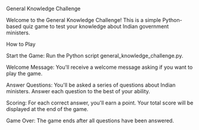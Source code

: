General Knowledge Challenge


Welcome to the General Knowledge Challenge! This is a simple Python-based quiz game to test your knowledge about Indian government ministers.

How to Play


Start the Game: Run the Python script general_knowledge_challenge.py.

Welcome Message: You'll receive a welcome message asking if you want to play the game.

Answer Questions: You'll be asked a series of questions about Indian ministers. Answer each question to the best of your ability.

Scoring: For each correct answer, you'll earn a point. Your total score will be displayed at the end of the game.

Game Over: The game ends after all questions have been answered.
